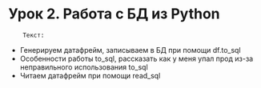 # Урок 2. Работа с БД из Python

        Текст:

- Генерируем датафрейм, записываем в БД при помощи df.to_sql
- Особенности работы to_sql, рассказать как у меня упал прод из-за неправильного использования to_sql
- Читаем датафрейм при помощи read_sql
